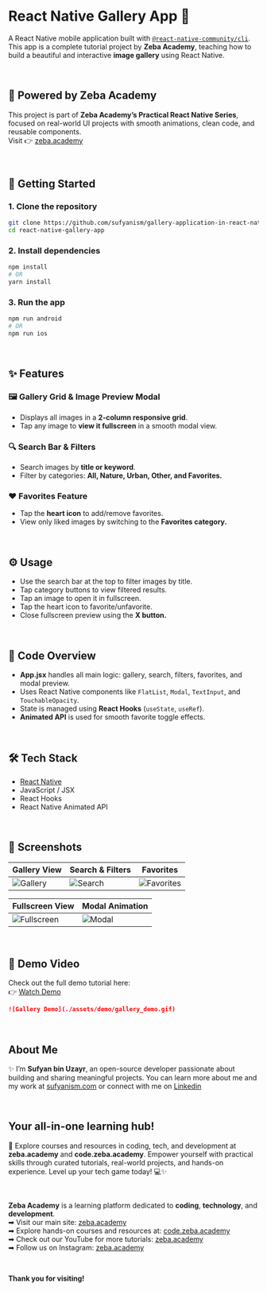 # React Native Gallery App 📸

A React Native mobile application built with [`@react-native-community/cli`](https://github.com/react-native-community/cli).  
This app is a complete tutorial project by **Zeba Academy**, teaching how to build a beautiful and interactive **image gallery** using React Native.  

</br>

## 🌿 Powered by Zeba Academy

This project is part of **Zeba Academy’s Practical React Native Series**, focused on real-world UI projects with smooth animations, clean code, and reusable components.  
Visit 👉 [zeba.academy](https://zeba.academy)

</br>

## 🚀 Getting Started

### 1. Clone the repository
```sh
git clone https://github.com/sufyanism/gallery-application-in-react-native.git
cd react-native-gallery-app
```

### 2. Install dependencies
```sh
npm install
# OR
yarn install
```

### 3. Run the app
```sh
npm run android
# OR
npm run ios
```

</br>

## ✨ Features

### 🖼 Gallery Grid & Image Preview Modal
- Displays all images in a **2-column responsive grid**.  
- Tap any image to **view it fullscreen** in a smooth modal view.

### 🔍 Search Bar & Filters
- Search images by **title or keyword**.  
- Filter by categories: **All, Nature, Urban, Other, and Favorites.**

### ❤️ Favorites Feature
- Tap the **heart icon** to add/remove favorites.  
- View only liked images by switching to the **Favorites category.**

</br>

## ⚙️ Usage

- Use the search bar at the top to filter images by title.  
- Tap category buttons to view filtered results.  
- Tap an image to open it in fullscreen.  
- Tap the heart icon to favorite/unfavorite.  
- Close fullscreen preview using the **X button.**

</br>

## 🧩 Code Overview

- **App.jsx** handles all main logic: gallery, search, filters, favorites, and modal preview.  
- Uses React Native components like `FlatList`, `Modal`, `TextInput`, and `TouchableOpacity`.  
- State is managed using **React Hooks** (`useState`, `useRef`).  
- **Animated API** is used for smooth favorite toggle effects.

</br>

## 🛠 Tech Stack

- [React Native](https://reactnative.dev)  
- JavaScript / JSX  
- React Hooks  
- React Native Animated API

</br>

## 📸 Screenshots

| Gallery View | Search & Filters | Favorites |
|---------------|------------------|------------|
| ![Gallery](./assets/screenshots/gallery.png) | ![Search](./assets/screenshots/search.png) | ![Favorites](./assets/screenshots/favorites.png) |

| Fullscreen View | Modal Animation |
|-----------------|-----------------|
| ![Fullscreen](./assets/screenshots/fullscreen.png) | ![Modal](./assets/screenshots/modal.png) |

</br>

## 🎥 Demo Video

Check out the full demo tutorial here:  
👉 [Watch Demo](./assets/demo/gallery_demo.mp4)

```markdown
![Gallery Demo](./assets/demo/gallery_demo.gif)
```

</br>

## About Me 
✨ I’m **Sufyan bin Uzayr**, an open-source developer passionate about building and sharing meaningful projects.
You can learn more about me and my work at [sufyanism.com](https://sufyanism.com/) or connect with me on [Linkedin](https://www.linkedin.com/in/sufyanism)

</br>

## Your all-in-one learning hub! 
🚀 Explore courses and resources in coding, tech, and development at **zeba.academy** and **code.zeba.academy**. Empower yourself with practical skills through curated tutorials, real-world projects, and hands-on experience. Level up your tech game today! 💻✨

</br>

**Zeba Academy**  is a learning platform dedicated to **coding**, **technology**, and **development**.  
➡ Visit our main site: [zeba.academy](https://zeba.academy)   </br>
➡ Explore hands-on courses and resources at: [code.zeba.academy](https://code.zeba.academy)   </br>
➡ Check out our YouTube for more tutorials: [zeba.academy](https://www.youtube.com/@zeba.academy)  </br>
➡ Follow us on Instagram: [zeba.academy](https://www.instagram.com/zeba.academy/)  </br>

</br>

**Thank you for visiting!** 

